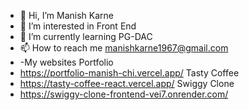 - 👋 Hi, I’m Manish Karne
- 👀 I’m interested in Front End
- 🌱 I’m currently learning PG-DAC
- 📫 How to reach me manishkarne1967@gmail.com
- -My websites
Portfolio
- https://portfolio-manish-chi.vercel.app/
Tasty Coffee
- https://tasty-coffee-react.vercel.app/
Swiggy Clone
- https://swiggy-clone-frontend-vei7.onrender.com/

<!---
kd1-86698-manishk/kd1-86698-manishk is a ✨ special ✨ repository because its `README.md` (this file) appears on your GitHub profile.
You can click the Preview link to take a look at your changes.
--->
